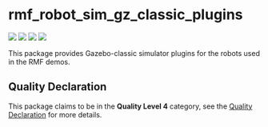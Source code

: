 # rmf\_robot\_sim\_gz_classic\_plugins

![](https://github.com/open-rmf/rmf_simulation/workflows/build/badge.svg)
![](https://github.com/open-rmf/rmf_simulation/workflows/asan/badge.svg)
![](https://github.com/open-rmf/rmf_simulation/workflows/tsan/badge.svg)
![](https://github.com/open-rmf/rmf_simulation/workflows/style/badge.svg)

This package provides Gazebo-classic simulator plugins for the robots used in the RMF demos.

## Quality Declaration

This package claims to be in the **Quality Level 4** category, see the [Quality Declaration](./QUALITY_DECLARATION.md) for more details.
